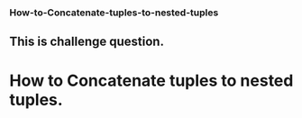 ### How-to-Concatenate-tuples-to-nested-tuples
## This is challenge question.
# How to Concatenate tuples to nested tuples.
